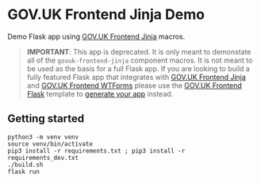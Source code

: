 # GOV.UK Frontend Jinja Demo

Demo Flask app using [GOV.UK Frontend Jinja](https://github.com/LandRegistry/govuk-frontend-jinja) macros.

> **IMPORTANT**: This app is deprecated. It is only meant to demonstate all of the `govuk-frontend-jinja` component macros. It is not meant to be used as the basis for a full Flask app. If you are looking to build a fully featured Flask app that integrates with [GOV.UK Frontend Jinja](https://github.com/LandRegistry/govuk-frontend-jinja) and [GOV.UK Frontend WTForms](https://github.com/LandRegistry/govuk-frontend-wtf) please use the [GOV.UK Frontend Flask](https://github.com/LandRegistry/govuk-frontend-flask) template to [generate your app](https://github.com/LandRegistry/govuk-frontend-flask/generate) instead.

## Getting started

```shell
python3 -m venv venv
source venv/bin/activate
pip3 install -r requirements.txt ; pip3 install -r requirements_dev.txt
./build.sh
flask run
```
